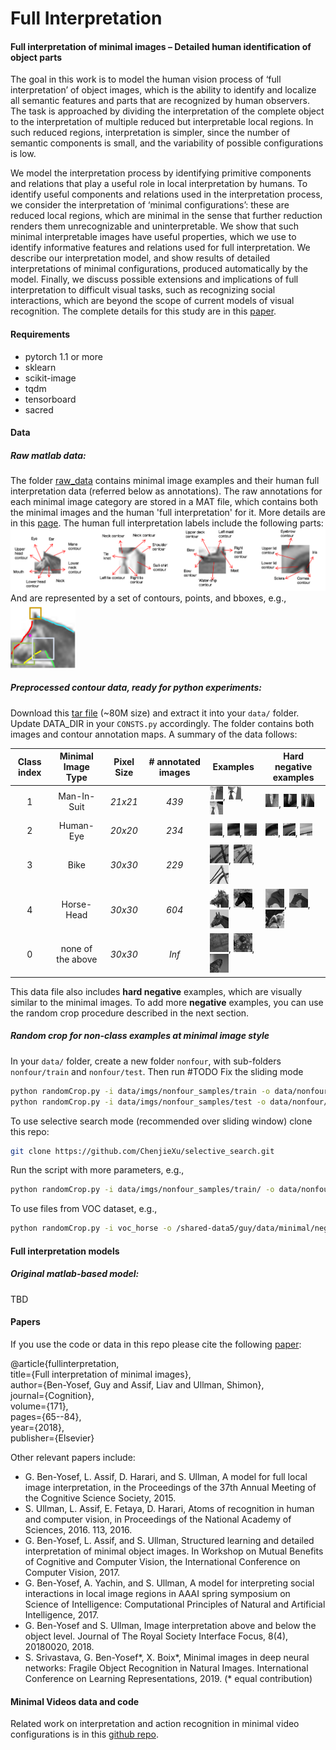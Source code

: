# Full Interpretation

#### Full interpretation of minimal images – Detailed human identification of object parts
The goal in this work is to model the human vision process of ‘full interpretation’ of object images, 
which is the ability to identify and localize all semantic features and parts that are 
recognized by human observers. 
The task is approached by dividing the interpretation of the 
complete object to the interpretation of multiple reduced but interpretable local regions. 
In such reduced regions, interpretation is simpler, since the number of semantic components is small, 
and the variability of possible configurations is low.

We model the interpretation process by identifying primitive components and relations 
that play a useful role in local interpretation by humans. 
To identify useful components and relations used in the interpretation process, 
we consider the interpretation of ‘minimal configurations’: 
these are reduced local regions, which are minimal in the sense that further reduction 
renders them unrecognizable and uninterpretable. 
We show that such minimal interpretable images have useful properties, 
which we use to identify informative features and relations used for full interpretation. 
We describe our interpretation model, 
and show results of detailed interpretations of minimal configurations, 
produced automatically by the model. 
Finally, we discuss possible extensions and implications of full interpretation to 
difficult visual tasks, such as recognizing social interactions, 
which are beyond the scope of current models of visual recognition.
The complete details for this study are in this [paper](https://ge.box.com/s/5h3p6wk34jhstqkav5fbhglmovdpru6i).

#### Requirements
* pytorch 1.1 or more
* sklearn
* scikit-image
* tqdm
* tensorboard
* sacred

#### Data
##### Raw matlab data:
The folder [raw_data](https://www.dropbox.com/sh/faktmyhspckyjbj/AAB-xPG_dVJKWScWDaAr6WaNa?dl=0) contains minimal image examples and their human full interpretation data (referred below as annotations). 
The raw annotations for each minimal image category are stored in a MAT file, which contains both the minimal images and the human 'full interpretation' for it.
More details are in this [page](raw_data/raw_data_python.md). 
The human full interpretation labels include the following parts:
![15](figures/interpretation_data1.png)
And are represented by a set of contours, points, and bboxes, e.g.,  
![1](figures/interpretation_data2.png)

##### Preprocessed contour data, ready for python experiments:
Download this [tar file](https://ge.box.com/s/l7v9iiwgag0hv9nxh9oblblgtbiftbfr)
 (~80M size) and extract it into your `data/` folder. Update DATA_DIR in your `CONSTS.py` accordingly.
 The folder contains both images and contour annotation maps. A summary of the data follows:  

| Class index   | Minimal Image Type | Pixel Size | # annotated images  | Examples  | Hard negative examples |
|:-------------:|:------------------:|:----------:|:---------:| --------- | -----------------------
| 1             | Man-In-Suit        |   *21x21*  |   *439*   |![10](samples/10.png), ![10](samples/11.png), ![10](samples/12.png)       |![10](samples/neg_mis2079.png), ![10](samples/neg_mis1954.png), ![10](samples/neg_mis1743.png)       |
| 2             | Human-Eye          |   *20x20*  |   *234*   |![10](samples/20.png), ![10](samples/21.png), ![10](samples/22.png)       |![10](samples/neg_eye2.png), ![10](samples/neg_eye14.png), ![10](samples/neg_eye43.png)       |
| 3             | Bike               |   *30x30*  |   *229*   |![10](samples/30.png), ![10](samples/31.png), ![10](samples/32.png)       |
| 4             | Horse-Head         |   *30x30*  |   *604*   |![10](samples/40.png), ![10](samples/41.png), ![10](samples/42.png)       |![10](samples/neg_horse4.png), ![10](samples/neg_horse18.png), ![10](samples/neg_horse20.png)       |
| 0             | none of the above  |   *30x30*  |   *Inf*   |![10](samples/0.png), ![10](samples/1.png), ![10](samples/2.png)          |

This data file also includes **hard negative** examples, which are visually similar to the minimal images. 
To add more **negative** examples, you can use the random crop procedure described in the next section.  
 
##### Random crop for non-class examples at minimal image style
In your `data/` folder, create a new folder `nonfour`, with sub-folders `nonfour/train` and `nonfour/test`. 
Then run
#TODO Fix the sliding mode
```bash
python randomCrop.py -i data/imgs/nonfour_samples/train -o data/nonfour/train
python randomCrop.py -i data/imgs/nonfour_samples/test -o data/nonfour/test
```
To use selective search mode (recommended over sliding window) clone this repo:
```bash
git clone https://github.com/ChenjieXu/selective_search.git
```

Run the script with more parameters, e.g., 
```bash
python randomCrop.py -i data/imgs/nonfour_samples/train/ -o data/nonfour -ns 10 -lm 400
```

To use files from VOC dataset, e.g.,
```bash
python randomCrop.py -i voc_horse -o /shared-data5/guy/data/minimal/negatives/nonhorseL -ns 1 -lm 100000000
```

#### Full interpretation models
##### Original matlab-based model:
TBD

#### Papers
If you use the code or data in this repo please cite the following 
[paper](https://www.researchgate.net/publication/320921911_Full_interpretation_of_minimal_images):    

@article{fullinterpretation,   
  title={Full interpretation of minimal images},    
  author={Ben-Yosef, Guy and Assif, Liav and Ullman, Shimon},   
  journal={Cognition},  
  volume={171},  
  pages={65--84},       
  year={2018},  
  publisher={Elsevier}  

Other relevant papers include: 
* G. Ben-Yosef, L. Assif, D. Harari, and S. Ullman, A model for full local image interpretation, in the Proceedings of the 37th Annual Meeting of the Cognitive Science Society, 2015.
* S. Ullman, L. Assif, E. Fetaya, D. Harari, Atoms of recognition in human and computer vision, in Proceedings of the National Academy of Sciences, 2016. 113, 2016.
* G. Ben-Yosef, L. Assif, and S. Ullman, Structured learning and detailed interpretation of minimal object images. In Workshop on Mutual Benefits of Cognitive and Computer Vision, the International Conference on Computer Vision, 2017.
* G. Ben-Yosef, A. Yachin, and S. Ullman, A model for interpreting social interactions in local image regions in AAAI spring symposium on Science of Intelligence: Computational Principles of Natural and Artificial Intelligence, 2017.
* G. Ben-Yosef and S. Ullman, Image interpretation above and below the object level. Journal of The Royal Society Interface Focus, 8(4), 20180020, 2018.
* S. Srivastava, G. Ben-Yosef*, X. Boix*, Minimal images in deep neural networks: Fragile Object Recognition in Natural Images. International Conference on Learning Representations, 2019. (* equal contribution)

#### Minimal Videos data and code
Related work on interpretation and action recognition in minimal video configurations is in 
this [github repo](https://github.com/guybenyosef/introducing_minimal_videos).
